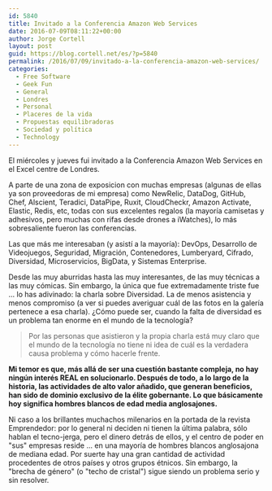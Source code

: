```yaml
---
id: 5840
title: Invitado a la Conferencia Amazon Web Services
date: 2016-07-09T08:11:22+00:00
author: Jorge Cortell
layout: post
guid: https://blog.cortell.net/es/?p=5840
permalink: /2016/07/09/invitado-a-la-conferencia-amazon-web-services/
categories:
  - Free Software
  - Geek Fun
  - General
  - Londres
  - Personal
  - Placeres de la vida
  - Propuestas equilibradoras
  - Sociedad y polí­tica
  - Technology
---
```

El miércoles y jueves fui invitado a la Conferencia Amazon Web Services en el Excel centre de Londres.

A parte de una zona de exposicion con muchas empresas (algunas de ellas ya son proveedoras de mi empresa) como NewRelic, DataDog, GitHub, Chef, Alscient, Teradici, DataPipe, Ruxit, CloudCheckr, Amazon Activate, Elastic, Redis, etc, todas con sus excelentes regalos (la mayoría camisetas y adhesivos, pero muchas con rifas desde drones a iWatches), lo más sobresaliente fueron las conferencias.

Las que más me interesaban (y asistí a la mayoría): DevOps, Desarrollo de Videojuegos, Seguridad, Migración, Contenedores, Lumberyard, Cifrado, Diversidad, Microservicios, BigData, y Sistemas Enterprise.

Desde las muy aburridas hasta las muy interesantes, de las muy técnicas a las muy cómicas. Sin embargo, la única que fue extremadamente triste fue ... lo has adivinado: la charla sobre Diversidad. La de menos asistencia y menos compromiso (a ver si puedes averiguar cuál de las fotos en la galería pertenece a esa charla). ¿Cómo puede ser, cuando la falta de diversidad es un problema tan enorme en el mundo de la tecnología?

> Por las personas que asistieron y la propia charla está muy claro que el mundo de la tecnología no tiene ni idea de cuál es la verdadera causa problema y cómo hacerle frente.

**Mi temor es que, más allá de ser una cuestión bastante compleja, no hay ningún interés REAL en solucionarlo. Después de todo, a lo largo de la historia, las actividades de alto valor añadido, que generan beneficios, han sido de dominio exclusivo de la élite gobernante. Lo que básicamente hoy significa hombres blancos de edad media anglosajones.**

Ni caso a los brillantes muchachos milenarios en la portada de la revista Emprendedor: por lo general ni deciden ni tienen la última palabra, sólo hablan el tecno-jerga, pero el dinero detrás de ellos, y el centro de poder en "sus" empresas reside ... en una mayoría de hombres blancos anglosajona de mediana edad. Por suerte hay una gran cantidad de actividad procedentes de otros países y otros grupos étnicos. Sin embargo, la "brecha de género" (o "techo de cristal") sigue siendo un problema serio y sin resolver.